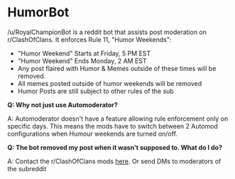 # HumorBot

/u/RoyalChampionBot is a reddit bot that assists post moderation on r/ClashOfClans. 
It enforces Rule 11, "Humor Weekends": 
- "Humor Weekend" Starts at Friday, 5 PM EST
- "Humor Weekend" Ends Monday, 2 AM EST
- Any post flaired with Humor & Memes outside of these times will be removed.
- All memes posted outside of humor weekends will be removed
- Humor Posts are still subject to other rules of the sub

**Q: Why not just use Automoderator?**

A: Automoderator doesn't have a feature allowing rule enforcement only on specific days. This means the mods have to switch between 2 Automod configurations when Humour weekends are turned on/off. 

**Q: The bot removed my post when it wasn't supposed to. What do I do?**

A: Contact the r/ClashOfClans mods [here](https://www.reddit.com/message/compose?to=%2Fr%2FClashOfClans&subject=about%20my%20removed%20submission&message=I%27m%20writing%20to%20you%20about%20the%20following%20submission:%20https://www.reddit.com/r/ClashOfClans/comments/tdnhwl/-/.%20%0D%0DMy%20issue%20is%2E%2E%2E). Or send DMs to moderators of the subreddit
